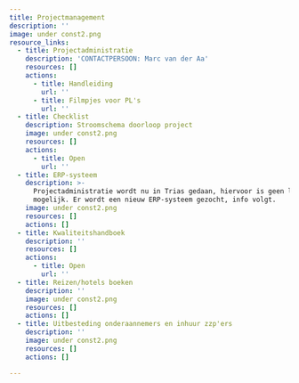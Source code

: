 ```yaml
---
title: Projectmanagement
description: ''
image: under const2.png
resource_links:
  - title: Projectadministratie
    description: 'CONTACTPERSOON: Marc van der Aa'
    resources: []
    actions:
      - title: Handleiding
        url: ''
      - title: Filmpjes voor PL's
        url: ''
  - title: Checklist
    description: Stroomschema doorloop project
    image: under const2.png
    resources: []
    actions:
      - title: Open
        url: ''
  - title: ERP-systeem
    description: >-
      Projectadministratie wordt nu in Trias gedaan, hiervoor is geen link
      mogelijk. Er wordt een nieuw ERP-systeem gezocht, info volgt.
    image: under const2.png
    resources: []
    actions: []
  - title: Kwaliteitshandboek
    description: ''
    resources: []
    actions:
      - title: Open
        url: ''
  - title: Reizen/hotels boeken
    description: ''
    image: under const2.png
    resources: []
    actions: []
  - title: Uitbesteding onderaannemers en inhuur zzp'ers
    description: ''
    image: under const2.png
    resources: []
    actions: []

---
```




